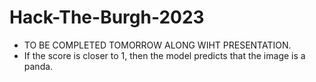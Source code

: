 # Hack-The-Burgh-2023

- TO BE COMPLETED TOMORROW ALONG WIHT PRESENTATION.
- If the score is closer to 1, then the model predicts that the image is a panda.
